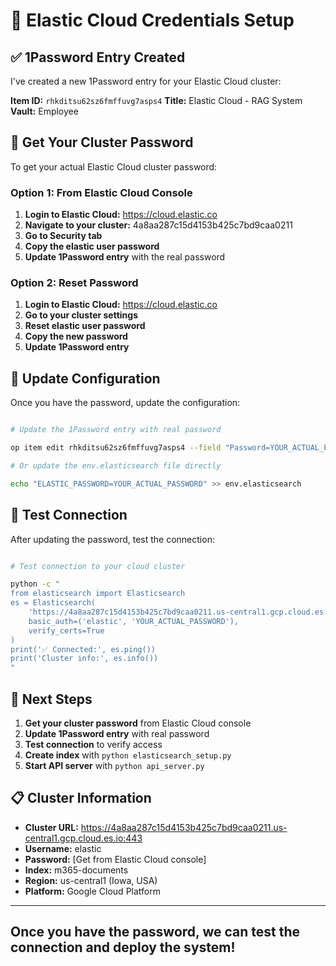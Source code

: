 # 🔐 Elastic Cloud Credentials Setup

## ✅ **1Password Entry Created**

I've created a new 1Password entry for your Elastic Cloud cluster:

**Item ID:** `rhkditsu62sz6fmffuvg7asps4`
**Title:** Elastic Cloud - RAG System
**Vault:** Employee

## 🔑 **Get Your Cluster Password**

To get your actual Elastic Cloud cluster password:

### **Option 1: From Elastic Cloud Console**

1. **Login to Elastic Cloud:** https://cloud.elastic.co
2. **Navigate to your cluster:** 4a8aa287c15d4153b425c7bd9caa0211
3. **Go to Security tab**
4. **Copy the elastic user password**
5. **Update 1Password entry** with the real password

### **Option 2: Reset Password**

1. **Login to Elastic Cloud:** https://cloud.elastic.co
2. **Go to your cluster settings**
3. **Reset elastic user password**
4. **Copy the new password**
5. **Update 1Password entry**

## 🔧 **Update Configuration**

Once you have the password, update the configuration:

```bash

# Update the 1Password entry with real password

op item edit rhkditsu62sz6fmffuvg7asps4 --field "Password=YOUR_ACTUAL_PASSWORD"

# Or update the env.elasticsearch file directly

echo "ELASTIC_PASSWORD=YOUR_ACTUAL_PASSWORD" >> env.elasticsearch

```

## 🧪 **Test Connection**

After updating the password, test the connection:

```bash

# Test connection to your cloud cluster

python -c "
from elasticsearch import Elasticsearch
es = Elasticsearch(
    'https://4a8aa287c15d4153b425c7bd9caa0211.us-central1.gcp.cloud.es.io:443',
    basic_auth=('elastic', 'YOUR_ACTUAL_PASSWORD'),
    verify_certs=True
)
print('✅ Connected:', es.ping())
print('Cluster info:', es.info())
"

```

## 🚀 **Next Steps**

1. **Get your cluster password** from Elastic Cloud console
2. **Update 1Password entry** with real password
3. **Test connection** to verify access
4. **Create index** with `python elasticsearch_setup.py`
5. **Start API server** with `python api_server.py`

## 📋 **Cluster Information**

- **Cluster URL:** https://4a8aa287c15d4153b425c7bd9caa0211.us-central1.gcp.cloud.es.io:443
- **Username:** elastic
- **Password:** [Get from Elastic Cloud console]
- **Index:** m365-documents
- **Region:** us-central1 (Iowa, USA)
- **Platform:** Google Cloud Platform

---

## Once you have the password, we can test the connection and deploy the system!
